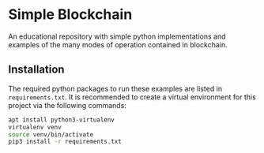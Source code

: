 # Simple Blockchain

An educational repository with simple python implementations and examples of the many modes of operation contained in blockchain.

## Installation

The required python packages to run these examples are listed in `requirements.txt`. It is recommended to create a virtual environment for this project via the following commands:


```bash
apt install python3-virtualenv
virtualenv venv
source venv/bin/activate
pip3 install -r requirements.txt
```